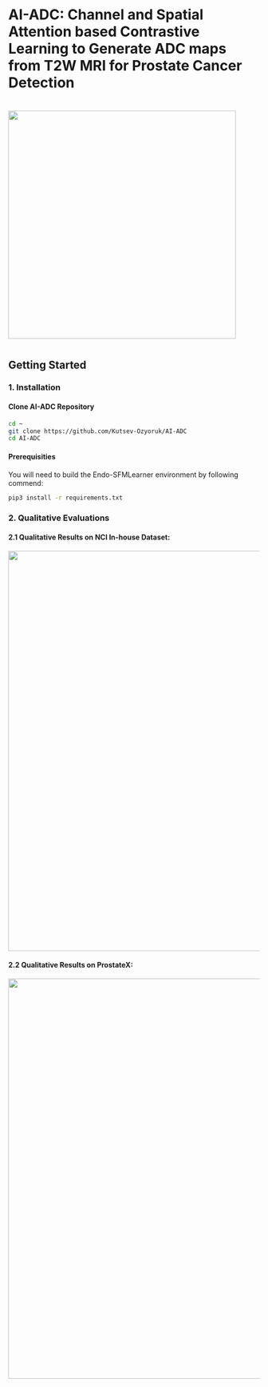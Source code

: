 # AI-ADC: Channel and Spatial Attention based Contrastive Learning to Generate ADC maps from T2W MRI for Prostate Cancer Detection
# <p align="center">
# <img align="center"  src='imgs/EndoSLAM_Logo.jpeg' width=456/> 
# </p>



## Getting Started

### 1. Installation

#### Clone AI-ADC Repository

```bash
cd ~
git clone https://github.com/Kutsev-Ozyoruk/AI-ADC
cd AI-ADC
```

#### Prerequisities

You will need to build the Endo-SFMLearner environment by following commend:

```bash
pip3 install -r requirements.txt
```

### 2. Qualitative Evaluations

#### 2.1 Qualitative Results on NCI In-house Dataset:

<p align="center">
<img src='imgs/nci_qual.png' width=800/> 
</p>

#### 2.2 Qualitative Results on ProstateX:

<p align="center">
<img src='imgs/prostateX_qual.png' width=800/> 
</p>
